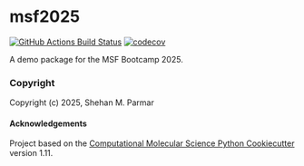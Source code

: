 msf2025
==============================
[//]: # (Badges)
[![GitHub Actions Build Status](https://github.com/REPLACE_WITH_OWNER_ACCOUNT/msf2025/workflows/CI/badge.svg)](https://github.com/REPLACE_WITH_OWNER_ACCOUNT/msf2025/actions?query=workflow%3ACI)
[![codecov](https://codecov.io/gh/REPLACE_WITH_OWNER_ACCOUNT/msf2025/branch/main/graph/badge.svg)](https://codecov.io/gh/REPLACE_WITH_OWNER_ACCOUNT/msf2025/branch/main)


A demo package for the MSF Bootcamp 2025.

### Copyright

Copyright (c) 2025, Shehan M. Parmar


#### Acknowledgements
 
Project based on the 
[Computational Molecular Science Python Cookiecutter](https://github.com/molssi/cookiecutter-cms) version 1.11.
